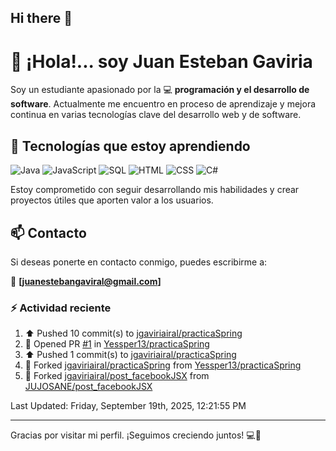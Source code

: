 ## Hi there 👋

# 👋 ¡Hola!... soy Juan Esteban Gaviria 

Soy un estudiante apasionado por la 
:computer: **programación y el desarrollo de software**. 
Actualmente me encuentro en proceso de aprendizaje y mejora continua en varias tecnologías clave del desarrollo web y de software.

## 🚀 Tecnologías que estoy aprendiendo

<p align="left">
  <img src="https://img.shields.io/badge/Java-007396?style=for-the-badge&logo=java&logoColor=white" alt="Java" />
  <img src="https://img.shields.io/badge/JavaScript-F7DF1E?style=for-the-badge&logo=javascript&logoColor=black" alt="JavaScript" />
  <img src="https://img.shields.io/badge/SQL-4479A1?style=for-the-badge&logo=postgresql&logoColor=white" alt="SQL" />
  <img src="https://img.shields.io/badge/HTML5-E34F26?style=for-the-badge&logo=html5&logoColor=white" alt="HTML" />
  <img src="https://img.shields.io/badge/CSS3-1572B6?style=for-the-badge&logo=css3&logoColor=white" alt="CSS" />
  <img src="https://img.shields.io/badge/C%23-239120?style=for-the-badge&logo=c-sharp&logoColor=white" alt="C#" />
</p>

Estoy comprometido con seguir desarrollando mis habilidades y crear proyectos útiles que aporten valor a los usuarios.

## 📫 Contacto

Si deseas ponerte en contacto conmigo, puedes escribirme a:

📧 **[juanestebangaviral@gmail.com]**


### :zap: Actividad reciente
<!--RECENT_ACTIVITY:start-->
1. ⬆️ Pushed 10 commit(s) to [jgaviriairal/practicaSpring](https://github.com/jgaviriairal/practicaSpring)<br>
2. 💪 Opened PR [#1](https://github.com/Yessper13/practicaSpring/pull/1) in [Yessper13/practicaSpring](https://github.com/Yessper13/practicaSpring)<br>
3. ⬆️ Pushed 1 commit(s) to [jgaviriairal/practicaSpring](https://github.com/jgaviriairal/practicaSpring)<br>
4. 🔱 Forked [jgaviriairal/practicaSpring](https://github.com/jgaviriairal/practicaSpring) from [Yessper13/practicaSpring](https://github.com/Yessper13/practicaSpring)<br>
5. 🔱 Forked [jgaviriairal/post_facebookJSX](https://github.com/jgaviriairal/post_facebookJSX) from [JUJOSANE/post_facebookJSX](https://github.com/JUJOSANE/post_facebookJSX)<br>
<!--RECENT_ACTIVITY:end-->

<!--RECENT_ACTIVITY:last_update-->
Last Updated: Friday, September 19th, 2025, 12:21:55 PM
<!--RECENT_ACTIVITY:last_update_end-->

---

Gracias por visitar mi perfil. ¡Seguimos creciendo juntos! 💻🌱
